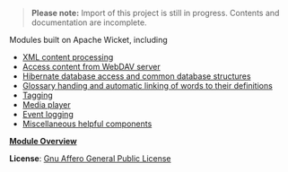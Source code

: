 > <strong>Please note:</strong>
> Import of this project is still in progress.  Contents and documentation are incomplete.

Modules built on Apache Wicket, including
  * [XML content processing](CwmXml.md)
  * [Access content from WebDAV server](CwmDav.md)
  * [Hibernate database access and common database structures](CwmData.md)
  * [Glossary handing and automatic linking of words to their definitions](CwmGlossary.md)
  * [Tagging](CwmTag.md)
  * [Media player](CwmMediaplayer.md)
  * [Event logging](CwmBase.md)
  * [Miscellaneous helpful components](CwmComponents.md)

**[Module Overview](ModuleOverview.md)**

**License**: [Gnu Affero General Public License](http://www.gnu.org/licenses/agpl.html)